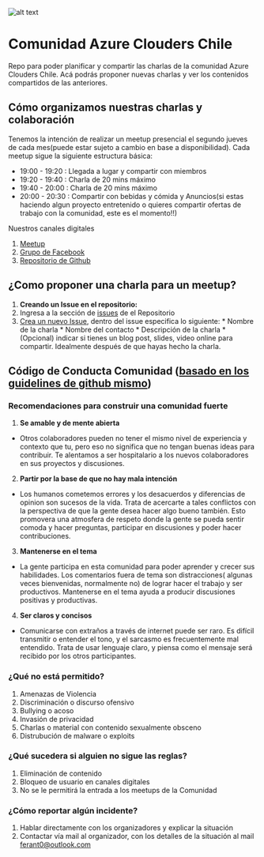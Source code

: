 ![alt text][logo]

[logo]: https://a248.e.akamai.net/secure.meetupstatic.com/photos/theme_head/c/8/1/3/full_7311219.jpeg "Azure Clouders Chile"

# Comunidad Azure Clouders Chile
Repo para poder planificar y compartir las charlas de la comunidad Azure Clouders Chile. Acá podrás proponer nuevas charlas y ver los contenidos compartidos de las anteriores.

## Cómo organizamos nuestras charlas y colaboración
Tenemos la intención de realizar un meetup presencial el segundo jueves de cada mes(puede estar sujeto a cambio en base a disponibilidad). Cada meetup sigue la siguiente estructura básica:

*  19:00 - 19:20 : Llegada a lugar y compartir con miembros
*  19:20 - 19:40 : Charla de 20 mins máximo
*  19:40 - 20:00 : Charla de 20 mins máximo
*  20:00 - 20:30 : Compartir con bebidas y cómida y Anuncios(si estas haciendo algun proyecto entretenido o quieres compartir ofertas de trabajo con la comunidad, este es el momento!!)

Nuestros canales digitales

1. [Meetup](https://www.meetup.com/Azure-Clouders-Chile/)
2. [Grupo de Facebook](https://www.facebook.com/groups/1648310812075159/)
3. [Repositorio de Github](https://github.com/feranto/azure-clouders-chile)

## ¿Como proponer una charla para un meetup?
1. __Creando un Issue en el repositorio:__ 
  1.  Ingresa a la sección de [issues](https://github.com/feranto/azure-clouders-chile/issues) de el Repositorio
  2.  [Crea un nuevo Issue](https://github.com/feranto/azure-clouders-chile/issues/new), dentro del issue especifica lo siguiente:
    * Nombre de la charla
    * Nombre del contacto
    * Descripción de la charla
    * (Opcional) indicar si tienes un blog post, slides, video online para compartir. Idealmente después de que hayas hecho la charla.



## Código de Conducta Comunidad ([basado en los guidelines de github mismo](https://help.github.com/articles/github-community-guidelines/))

### Recomendaciones para construir una comunidad fuerte
1. __Se amable y de mente abierta__
  * Otros colaboradores pueden no tener el mismo nivel de experiencia y contexto que tu, pero eso no significa que no tengan buenas ideas para contribuir. Te alentamos a ser hospitalario a los nuevos colaboradores en sus proyectos y discusiones.
2. __Partir por la base de que no hay mala intención__
  * Los humanos cometemos errores y los desacuerdos y diferencias de opinion son sucesos de la vida. Trata de acercarte a tales conflictos con la perspectiva de que la gente desea hacer algo bueno también. Esto promovera una atmosfera de respeto donde la gente se pueda sentir comoda y hacer preguntas, participar en discusiones y poder hacer contribuciones.
3. __Mantenerse en el tema__
  * La gente participa en esta comunidad para poder aprender y crecer sus habilidades. Los comentarios fuera de tema son distracciones( algunas veces bienvenidas, normalmente no) de lograr hacer el trabajo y ser productivos. Mantenerse en el tema ayuda a producir discusiones positivas y productivas.
4. __Ser claros y concisos__
  * Comunicarse con extraños a través de internet puede ser raro. Es difícil transmitir o entender el tono, y el sarcasmo es frecuentemente mal entendido. Trata de usar lenguaje claro, y piensa como el mensaje será recibido por los otros participantes.

### ¿Qué no está permitido?
1. Amenazas de Violencia
2. Discriminación o discurso ofensivo 
3. Bullying o acoso
4. Invasión de privacidad 
5. Charlas o material con contenido sexualmente obsceno
6. Distrubución de malware o exploits

### ¿Qué sucedera si alguien no sigue las reglas?
1. Eliminación de contenido
2. Bloqueo de usuario en canales digitales
3. No se le permitirá la entrada a los meetups de la Comunidad

### ¿Cómo reportar algún incidente?
1. Hablar directamente con los organizadores y explicar la situación
2. Contactar vía mail al organizador, con los detalles de la situación al mail ferant0@outlook.com


